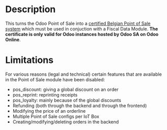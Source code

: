 # Description

This turns the Odoo Point of Sale into a [certified Belgian Point of Sale system](http://www.systemedecaisseenregistreuse.be/systemes-certifies) which must be used in conjuction with a Fiscal Data Module. **The certificate is only valid for Odoo instances hosted by Odoo SA on Odoo Online**.

# Limitations

For various reasons (legal and technical) certain features that are available in the Point of Sale module have been disabled:

* pos_discount: giving a global discount on an order
* pos_reprint: reprinting receipts
* pos_loyalty: mainly because of the global discounts
* Refunding (both through the backend and through the frontend)
* Modifying the price of an orderline
* Multiple Point of Sale configs per IoT Box
* Creating/modifying/deleting orders in the backend